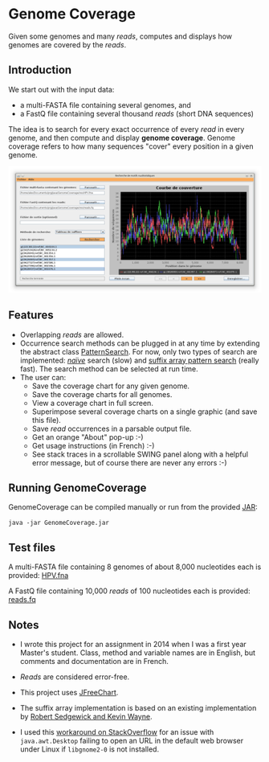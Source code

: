 # Genome Coverage
Given some genomes and many _reads_, computes and displays how genomes are covered by the _reads_.

## Introduction

We start out with the input data: 

* a multi-FASTA file containing several genomes, and
* a FastQ file containing several thousand _reads_ (short DNA sequences)

The idea is to search for every exact occurrence of every _read_ in every genome, and then compute and display **genome coverage**. Genome coverage refers to how many sequences "cover" every position in a given genome. 

![Screenshot](/GenomeCoverage_screenshot.png)

## Features

* Overlapping _reads_ are allowed.
* Occurrence search methods can be plugged in at any time by extending the abstract class [PatternSearch](src/io/github/alexandra/zaharia/search/PatternSearch.java). For now, only two types of search are implemented: [_naïve_](https://github.com/alexandra-zaharia/genome-coverage/blob/master/src/io/github/alexandra/zaharia/search/NaivePatternSearch.java) search (slow) and [suffix array pattern search](https://github.com/alexandra-zaharia/genome-coverage/blob/master/src/io/github/alexandra/zaharia/search/SuffixArrayPatternSearch.java) (really fast). The search method can be selected at run time.
* The user can:
  * Save the coverage chart for any given genome.
  * Save the coverage charts for all genomes.
  * View a coverage chart in full screen.
  * Superimpose several coverage charts on a single graphic (and save this file).
  * Save _read_ occurrences in a parsable output file.
  * Get an orange "About" pop-up :-)
  * Get usage instructions (in French) :-)
  * See stack traces in a scrollable SWING panel along with a helpful error message, but of course there are never any errors :-)

## Running GenomeCoverage

GenomeCoverage can be compiled manually or run from the provided [JAR](/out/artifacts/GenomeCoverage_jar/GenomeCoverage.jar):

    java -jar GenomeCoverage.jar

## Test files

A multi-FASTA file containing 8 genomes of about 8,000 nucleotides each is provided: [HPV.fna](/res/HPV.fna)

A FastQ file containing 10,000 _reads_ of 100 nucleotides each is provided: [reads.fq](/res/reads.fq)

## Notes

* I wrote this project for an assignment in 2014 when I was a first year Master's student. Class, method and variable names are in English, but comments and documentation are in French.

* _Reads_ are considered error-free.

* This project uses [JFreeChart](http://www.jfree.org/jfreechart/).

* The suffix array implementation is based on an existing implementation by [Robert Sedgewick and Kevin Wayne](https://algs4.cs.princeton.edu/63suffix/SuffixArrayX.java.html).

* I used this [workaround on StackOverflow](https://stackoverflow.com/questions/18004150/desktop-api-is-not-supported-on-the-current-platform/18004334#18004334) for an issue with `java.awt.Desktop` failing to open an URL in the default web browser under Linux if `libgnome2-0` is not installed.
